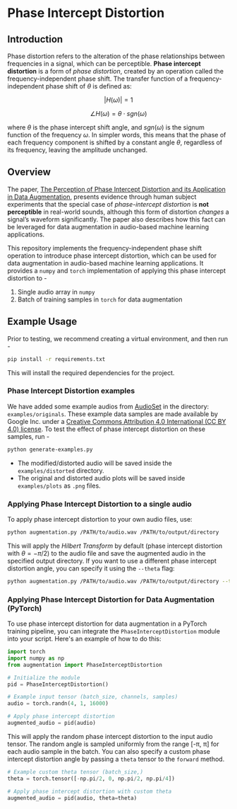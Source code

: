 # Phase Intercept Distortion

## Introduction

Phase distortion refers to the alteration of the phase relationships between frequencies in a signal, which can be perceptible.
**Phase intercept distortion** is a form of *phase distortion*, created by an operation called the frequency-independent phase shift.
The transfer function of a frequency-independent phase shift of $\theta$ is defined as:

$$
|H(\omega)|= 1
$$

$$
\angle H(\omega) = \theta \cdot sgn(\omega)
$$

where $\theta$ is the phase intercept shift angle, and $sgn(\omega)$ is the signum function of the frequency $\omega$.
In simpler words, this means that the phase of each frequency component is shifted by a constant angle $\theta$, regardless of its frequency, leaving the amplitude unchanged.


## Overview
The paper, [The Perception of Phase Intercept Distortion and its Application in Data Augmentation](https://www.arxiv.org/abs/2506.14571), presents evidence through human subject experiments that the special case of *phase-intercept distortion* is **not perceptible** in real-world sounds, although this form of distortion *changes* a signal’s waveform significantly.
The paper also describes how this fact can be leveraged for data augmentation in audio-based machine learning applications.

This repository implements the frequency-independent phase shift operation to introduce phase intercept distortion, which can be used for data augmentation in audio-based machine learning applications. It provides a `numpy` and `torch` implementation of applying this phase intercept distortion to -
1. Single audio array in `numpy`
2. Batch of training samples in `torch` for data augmentation

## Example Usage
Prior to testing, we recommend creating a virtual environment, and then run -
```bash
pip install -r requirements.txt
```
This will install the required dependencies for the project.

### Phase Intercept Distortion examples
We have added some example audios from [AudioSet](https://research.google.com/audioset/) in the directory: `examples/originals`.
These example data samples are made available by Google Inc. under a [Creative Commons Attribution 4.0 International (CC BY 4.0) license](https://creativecommons.org/licenses/by/4.0/).
To test the effect of phase intercept distortion on these samples, run -
```bash
python generate-examples.py
```
- The modified/distorted audio will be saved inside the `examples/distorted` directory.
- The original and distorted audio plots will be saved inside `examples/plots` as `.png` files.


### Applying Phase Intercept Distortion to a single audio
To apply phase intercept distortion to your own audio files, use:
```bash
python augmentation.py /PATH/to/audio.wav /PATH/to/output/directory
```

This will apply the *Hilbert Transform* by default (phase intercept distortion with $\theta = -\pi/2$) to the audio file and save the augmented audio in the specified output directory.
If you want to use a different phase intercept distortion angle, you can specify it using the `--theta` flag:
```bash
python augmentation.py /PATH/to/audio.wav /PATH/to/output/directory --theta <angle_in_radians>
```

### Applying Phase Intercept Distortion for Data Augmentation (PyTorch)
To use phase intercept distortion for data augmentation in a PyTorch training pipeline, you can integrate the `PhaseInterceptDistortion` module into your script. Here's an example of how to do this:

```python
import torch
import numpy as np
from augmentation import PhaseInterceptDistortion

# Initialize the module
pid = PhaseInterceptDistortion()

# Example input tensor (batch_size, channels, samples)
audio = torch.randn(4, 1, 16000)

# Apply phase intercept distortion
augmented_audio = pid(audio)
```

This will apply the random phase intercept distortion to the input audio tensor. 
The random angle is sampled uniformly from the range [-π, π] for each audio sample in the batch.
You can also specify a custom phase intercept distortion angle by passing a `theta` tensor to the `forward` method.

```python
# Example custom theta tensor (batch_size,)
theta = torch.tensor([-np.pi/2, 0, np.pi/2, np.pi/4])

# Apply phase intercept distortion with custom theta
augmented_audio = pid(audio, theta=theta)
```